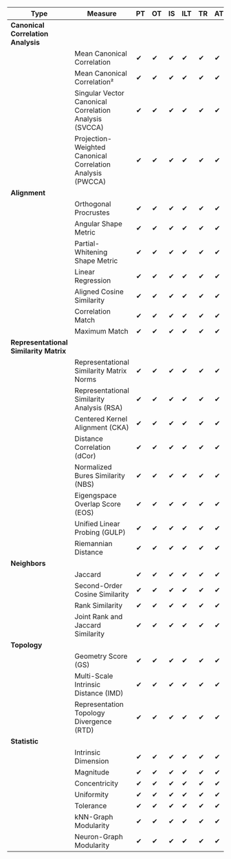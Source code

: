 | Type                                   | Measure                                                    | PT | OT | IS | ILT | TR | AT | Programmed |
|----------------------------------------|------------------------------------------------------------|----|----|----|-----|----|----|------------|
| **Canonical Correlation Analysis**     |                                                            |    |    |    |     |    |    |            |
|                                        | Mean Canonical Correlation                                 | ✔  | ✔  | ✔  | ✔   | ✔  | ✔  | ✔          |
|                                        | Mean Canonical Correlation²                                | ✔  | ✔  | ✔  | ✔   | ✔  | ✔  | ✔          |
|                                        | Singular Vector Canonical Correlation Analysis (SVCCA)     | ✔  | ✔  | ✔  | ✔   | ✔  | ✔  | ✔          |
|                                        | Projection-Weighted Canonical Correlation Analysis (PWCCA) | ✔  | ✔  | ✔  | ✔   | ✔  | ✔  | ✔          |
| **Alignment**                          |                                                            |    |    |    |     |    |    |            |
|                                        | Orthogonal Procrustes                                      | ✔  | ✔  | ✔  | ✔   | ✔  | ✔  | ✔          |
|                                        | Angular Shape Metric                                       | ✔  | ✔  | ✔  | ✔   | ✔  | ✔  | ✔          |
|                                        | Partial-Whitening Shape Metric                             | ✔  | ✔  | ✔  | ✔   | ✔  | ✔  | ✔          |
|                                        | Linear Regression                                          | ✔  | ✔  | ✔  | ✔   | ✔  | ✔  | ✔          |
|                                        | Aligned Cosine Similarity                                  | ✔  | ✔  | ✔  | ✔   | ✔  | ✔  | ✔          |
|                                        | Correlation Match                                          | ✔  | ✔  | ✔  | ✔   | ✔  | ✔  | ✔          |
|                                        | Maximum Match                                              | ✔  | ✔  | ✔  | ✔   | ✔  | ✔  | ✔          |
| **Representational Similarity Matrix** |                                                            |    |    |    |     |    |    |            |
|                                        | Representational Similarity Matrix Norms                   | ✔  | ✔  | ✔  | ✔   | ✔  | ✔  | ✔          |
|                                        | Representational Similarity Analysis (RSA)                 | ✔  | ✔  | ✔  | ✔   | ✔  | ✔  | ✔          |
|                                        | Centered Kernel Alignment (CKA)                            | ✔  | ✔  | ✔  | ✔   | ✔  | ✔  | ✔          |
|                                        | Distance Correlation (dCor)                                | ✔  | ✔  | ✔  | ✔   | ✔  | ✔  | ✔          |
|                                        | Normalized Bures Similarity (NBS)                          | ✔  | ✔  | ✔  | ✔   | ✔  | ✔  | ✔          |
|                                        | Eigengspace Overlap Score (EOS)                            | ✔  | ✔  | ✔  | ✔   | ✔  | ✔  | ✔          |
|                                        | Unified Linear Probing (GULP)                              | ✔  | ✔  | ✔  | ✔   | ✔  | ✔  | ✔          |
|                                        | Riemannian Distance                                        | ✔  | ✔  | ✔  | ✔   | ✔  | ✔  | ✔          |
| **Neighbors**                          |                                                            |    |    |    |     |    |    |            |
|                                        | Jaccard                                                    | ✔  | ✔  | ✔  | ✔   | ✔  | ✔  | ✔          |
|                                        | Second-Order Cosine Similarity                             | ✔  | ✔  | ✔  | ✔   | ✔  | ✔  | ✔          |
|                                        | Rank Similarity                                            | ✔  | ✔  | ✔  | ✔   | ✔  | ✔  | ✔          |
|                                        | Joint Rank and Jaccard Similarity                          | ✔  | ✔  | ✔  | ✔   | ✔  | ✔  | ✔          |
| **Topology**                           |                                                            |    |    |    |     |    |    |            |
|                                        | Geometry Score (GS)                                        | ✔  | ✔  | ✔  | ✔   | ✔  | ✔  |            |
|                                        | Multi-Scale Intrinsic Distance (IMD)                       | ✔  | ✔  | ✔  | ✔   | ✔  | ✔  |            |
|                                        | Representation Topology Divergence (RTD)                   | ✔  | ✔  | ✔  | ✔   | ✔  | ✔  |            |
| **Statistic**                          |                                                            |    |    |    |     |    |    |            |
|                                        | Intrinsic Dimension                                        | ✔  | ✔  | ✔  | ✔   | ✔  | ✔  |            |
|                                        | Magnitude                                                  | ✔  | ✔  | ✔  | ✔   | ✔  | ✔  |            |
|                                        | Concentricity                                              | ✔  | ✔  | ✔  | ✔   | ✔  | ✔  |            |
|                                        | Uniformity                                                 | ✔  | ✔  | ✔  | ✔   | ✔  | ✔  |            |
|                                        | Tolerance                                                  | ✔  | ✔  | ✔  | ✔   | ✔  | ✔  |            |
|                                        | kNN-Graph Modularity                                       | ✔  | ✔  | ✔  | ✔   | ✔  | ✔  |            |
|                                        | Neuron-Graph Modularity                                    | ✔  | ✔  | ✔  | ✔   | ✔  | ✔  |            |